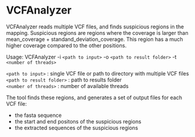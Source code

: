 # VCFAnalyzer

VCFAnalyzer reads multiple VCF files, and finds suspicious regions in the mapping. 
Suspicious regions are regions where the coverage is larger than mean_coverage + standand_deviation_coverage. This region has a much higher coverage compared to the other positions.

Usage: 
VCFAnalyzer -i `<path to input>` -o `<path to result folder>` -t `<number of threads>`
    
  `<path to input>`         : single VCF file or path to directory with multiple VCF files <br />
  `<path to result folder>` : path to results folder <br />
 `<number of threads>`     : number of available threads
 
 
The tool finds these regions, and generates a set of output files for each VCF file:
  - the fasta sequence
  - the start and end positons of the suspicious regions
  - the extracted sequences of the suspicious regions
